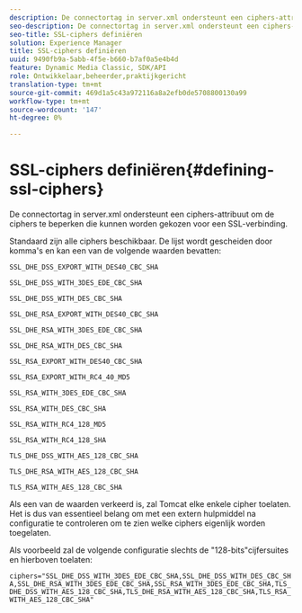 ```yaml
---
description: De connectortag in server.xml ondersteunt een ciphers-attribuut om de ciphers te beperken die kunnen worden gekozen voor een SSL-verbinding.
seo-description: De connectortag in server.xml ondersteunt een ciphers-attribuut om de ciphers te beperken die kunnen worden gekozen voor een SSL-verbinding.
seo-title: SSL-ciphers definiëren
solution: Experience Manager
title: SSL-ciphers definiëren
uuid: 9490fb9a-5abb-4f5e-b660-b7af0a5e4b4d
feature: Dynamic Media Classic, SDK/API
role: Ontwikkelaar,beheerder,praktijkgericht
translation-type: tm+mt
source-git-commit: 469d1a5c43a972116a8a2efb0de5708800130a99
workflow-type: tm+mt
source-wordcount: '147'
ht-degree: 0%

---
```



# SSL-ciphers definiëren{#defining-ssl-ciphers}

De connectortag in server.xml ondersteunt een ciphers-attribuut om de ciphers te beperken die kunnen worden gekozen voor een SSL-verbinding.

Standaard zijn alle ciphers beschikbaar. De lijst wordt gescheiden door komma&#39;s en kan een van de volgende waarden bevatten:

`SSL_DHE_DSS_EXPORT_WITH_DES40_CBC_SHA`

`SSL_DHE_DSS_WITH_3DES_EDE_CBC_SHA`

`SSL_DHE_DSS_WITH_DES_CBC_SHA`

`SSL_DHE_RSA_EXPORT_WITH_DES40_CBC_SHA`

`SSL_DHE_RSA_WITH_3DES_EDE_CBC_SHA`

`SSL_DHE_RSA_WITH_DES_CBC_SHA`

`SSL_RSA_EXPORT_WITH_DES40_CBC_SHA`

`SSL_RSA_EXPORT_WITH_RC4_40_MD5`

`SSL_RSA_WITH_3DES_EDE_CBC_SHA`

`SSL_RSA_WITH_DES_CBC_SHA`

`SSL_RSA_WITH_RC4_128_MD5`

`SSL_RSA_WITH_RC4_128_SHA`

`TLS_DHE_DSS_WITH_AES_128_CBC_SHA`

`TLS_DHE_RSA_WITH_AES_128_CBC_SHA`

`TLS_RSA_WITH_AES_128_CBC_SHA`

Als een van de waarden verkeerd is, zal Tomcat elke enkele cipher toelaten. Het is dus van essentieel belang om met een extern hulpmiddel na configuratie te controleren om te zien welke ciphers eigenlijk worden toegelaten.

Als voorbeeld zal de volgende configuratie slechts de &quot;128-bits&quot;cijfersuites en hierboven toelaten:

`ciphers="SSL_DHE_DSS_WITH_3DES_EDE_CBC_SHA,SSL_DHE_DSS_WITH_DES_CBC_SHA,SSL_DHE_RSA_WITH_3DES_EDE_CBC_SHA,SSL_RSA_WITH_3DES_EDE_CBC_SHA,TLS_DHE_DSS_WITH_AES_128_CBC_SHA,TLS_DHE_RSA_WITH_AES_128_CBC_SHA,TLS_RSA_WITH_AES_128_CBC_SHA"`
